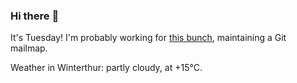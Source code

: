 ### Hi there :wave:

It's Tuesday! I'm probably working for [this bunch](https://github.com/kohofinancial), maintaining a Git mailmap.

Weather in Winterthur: partly cloudy, at +15°C.
